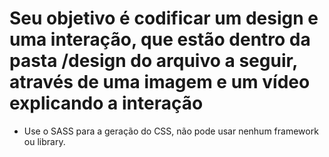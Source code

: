 Seu objetivo é codificar um design e uma interação, que estão dentro da pasta /design do arquivo a seguir, através de uma imagem e um vídeo explicando a interação
=============================================

* Use o SASS para a geração do CSS, não pode usar nenhum framework ou library.
